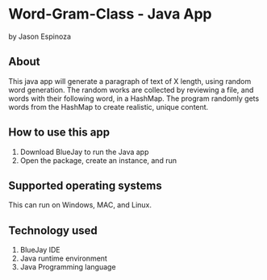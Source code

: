 # Word-Gram-Class - Java App
by Jason Espinoza

## About
This java app will generate a paragraph of text of  X length, using random word generation. The random works are collected by reviewing a file, and words with their following word, in a HashMap. The program randomly gets words from the HashMap to create realistic, unique content. 

## How to use this app
1. Download BlueJay to run the Java app
2. Open the package, create an instance, and run

## Supported operating systems
This can run on Windows, MAC, and Linux. 

## Technology used
1. BlueJay IDE
2. Java runtime environment
3. Java Programming language
